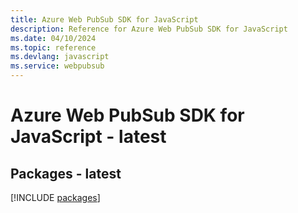 ```yaml
---
title: Azure Web PubSub SDK for JavaScript
description: Reference for Azure Web PubSub SDK for JavaScript
ms.date: 04/10/2024
ms.topic: reference
ms.devlang: javascript
ms.service: webpubsub
---
```

# Azure Web PubSub SDK for JavaScript - latest
## Packages - latest
[!INCLUDE [packages](web-pubsub-index.md)]